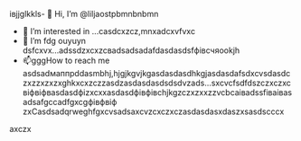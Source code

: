івjjglkkls- 👋 Hi, I’m @liljaostpbmnbnbmn
- 👀 I’m interested in ...casdcxzcz,mnxadcxvfvxc
- 🌱 I’m fdg ouyuyn dsfcxvx...аdssdzxcxzcвadsadsadafdasdasdsfфівсчяookjh
- 📫gggHow to reach me asdsadмаппрddasmbhj,hjgjkgvjkgasdasdasdhkgjasdasdafsdxcvsdasdczxzzxzxzxghkxcxzczzasdzasdasdasdsdsdvzads...sxcvcfsdfdszczxczxcвіфвіфвasdasdфіzxcxxasdasdфівфівchjkgzczxzxxzzvcbcаіваdssfіваіваsadsafgccadfgxcgфівфвіф
zxCasdsadqrweghfgxcvsadsaxcvzcxczxczasdasdasxdaszxsasdscccx
<!---sasdadsadgfgdasячс
liljaostp/liljaostp is a ✨ spdsecial ✨ repaository because its `README.md` (this filefg) appcxears on your GitHub profile.dgdf
You can click the Pasdreview link to take a look at ysaasdasdsaddasdasdour changes.
--->axczx
